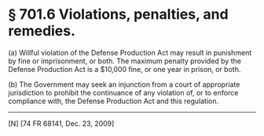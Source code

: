 # § 701.6   Violations, penalties, and remedies.

(a) Willful violation of the Defense Production Act may result in punishment by fine or imprisonment, or both. The maximum penalty provided by the Defense Production Act is a $10,000 fine, or one year in prison, or both.


(b) The Government may seek an injunction from a court of appropriate jurisdiction to prohibit the continuance of any violation of, or to enforce compliance with, the Defense Production Act and this regulation.



---

[N] [74 FR 68141, Dec. 23, 2009]




